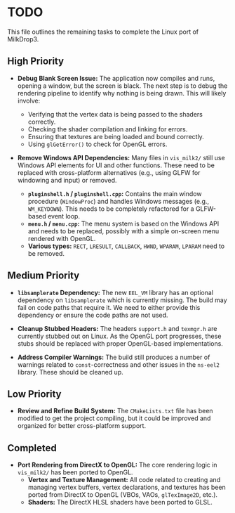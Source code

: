 # TODO

This file outlines the remaining tasks to complete the Linux port of MilkDrop3.

## High Priority

- **Debug Blank Screen Issue:** The application now compiles and runs, opening a window, but the screen is black. The next step is to debug the rendering pipeline to identify why nothing is being drawn. This will likely involve:
    - Verifying that the vertex data is being passed to the shaders correctly.
    - Checking the shader compilation and linking for errors.
    - Ensuring that textures are being loaded and bound correctly.
    - Using `glGetError()` to check for OpenGL errors.

- **Remove Windows API Dependencies:** Many files in `vis_milk2/` still use Windows API elements for UI and other functions. These need to be replaced with cross-platform alternatives (e.g., using GLFW for windowing and input) or removed.
    - **`pluginshell.h` / `pluginshell.cpp`:** Contains the main window procedure (`WindowProc`) and handles Windows messages (e.g., `WM_KEYDOWN`). This needs to be completely refactored for a GLFW-based event loop.
    - **`menu.h` / `menu.cpp`:** The menu system is based on the Windows API and needs to be replaced, possibly with a simple on-screen menu rendered with OpenGL.
    - **Various types:** `RECT`, `LRESULT`, `CALLBACK`, `HWND`, `WPARAM`, `LPARAM` need to be removed.

## Medium Priority

- **`libsamplerate` Dependency:** The new `EEL_VM` library has an optional dependency on `libsamplerate` which is currently missing. The build may fail on code paths that require it. We need to either provide this dependency or ensure the code paths are not used.

- **Cleanup Stubbed Headers:** The headers `support.h` and `texmgr.h` are currently stubbed out on Linux. As the OpenGL port progresses, these stubs should be replaced with proper OpenGL-based implementations.

- **Address Compiler Warnings:** The build still produces a number of warnings related to `const`-correctness and other issues in the `ns-eel2` library. These should be cleaned up.

## Low Priority

- **Review and Refine Build System:** The `CMakeLists.txt` file has been modified to get the project compiling, but it could be improved and organized for better cross-platform support.

## Completed

- **Port Rendering from DirectX to OpenGL:** The core rendering logic in `vis_milk2/` has been ported to OpenGL.
    - **Vertex and Texture Management:** All code related to creating and managing vertex buffers, vertex declarations, and textures has been ported from DirectX to OpenGL (VBOs, VAOs, `glTexImage2D`, etc.).
    - **Shaders:** The DirectX HLSL shaders have been ported to GLSL.
